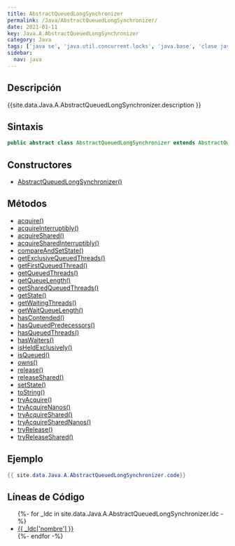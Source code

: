 ```yaml
---
title: AbstractQueuedLongSynchronizer
permalink: /Java/AbstractQueuedLongSynchronizer/
date: 2021-01-11
key: Java.A.AbstractQueuedLongSynchronizer
category: Java
tags: ['java se', 'java.util.concurrent.locks', 'java.base', 'clase java', 'Java 1.6']
sidebar: 
  nav: java
---
```


## Descripción
{{site.data.Java.A.AbstractQueuedLongSynchronizer.description }}

## Sintaxis
~~~java
public abstract class AbstractQueuedLongSynchronizer extends AbstractOwnableSynchronizer implements Serializable
~~~

## Constructores
* [AbstractQueuedLongSynchronizer()](/Java/AbstractQueuedLongSynchronizer/AbstractQueuedLongSynchronizer/)

## Métodos
* [acquire()](/Java/AbstractQueuedLongSynchronizer/acquire)
* [acquireInterruptibly()](/Java/AbstractQueuedLongSynchronizer/acquireInterruptibly)
* [acquireShared()](/Java/AbstractQueuedLongSynchronizer/acquireShared)
* [acquireSharedInterruptibly()](/Java/AbstractQueuedLongSynchronizer/acquireSharedInterruptibly)
* [compareAndSetState()](/Java/AbstractQueuedLongSynchronizer/compareAndSetState)
* [getExclusiveQueuedThreads()](/Java/AbstractQueuedLongSynchronizer/getExclusiveQueuedThreads)
* [getFirstQueuedThread()](/Java/AbstractQueuedLongSynchronizer/getFirstQueuedThread)
* [getQueuedThreads()](/Java/AbstractQueuedLongSynchronizer/getQueuedThreads)
* [getQueueLength()](/Java/AbstractQueuedLongSynchronizer/getQueueLength)
* [getSharedQueuedThreads()](/Java/AbstractQueuedLongSynchronizer/getSharedQueuedThreads)
* [getState()](/Java/AbstractQueuedLongSynchronizer/getState)
* [getWaitingThreads()](/Java/AbstractQueuedLongSynchronizer/getWaitingThreads)
* [getWaitQueueLength()](/Java/AbstractQueuedLongSynchronizer/getWaitQueueLength)
* [hasContended()](/Java/AbstractQueuedLongSynchronizer/hasContended)
* [hasQueuedPredecessors()](/Java/AbstractQueuedLongSynchronizer/hasQueuedPredecessors)
* [hasQueuedThreads()](/Java/AbstractQueuedLongSynchronizer/hasQueuedThreads)
* [hasWaiters()](/Java/AbstractQueuedLongSynchronizer/hasWaiters)
* [isHeldExclusively()](/Java/AbstractQueuedLongSynchronizer/isHeldExclusively)
* [isQueued()](/Java/AbstractQueuedLongSynchronizer/isQueued)
* [owns()](/Java/AbstractQueuedLongSynchronizer/owns)
* [release()](/Java/AbstractQueuedLongSynchronizer/release)
* [releaseShared()](/Java/AbstractQueuedLongSynchronizer/releaseShared)
* [setState()](/Java/AbstractQueuedLongSynchronizer/setState)
* [toString()](/Java/AbstractQueuedLongSynchronizer/toString)
* [tryAcquire()](/Java/AbstractQueuedLongSynchronizer/tryAcquire)
* [tryAcquireNanos()](/Java/AbstractQueuedLongSynchronizer/tryAcquireNanos)
* [tryAcquireShared()](/Java/AbstractQueuedLongSynchronizer/tryAcquireShared)
* [tryAcquireSharedNanos()](/Java/AbstractQueuedLongSynchronizer/tryAcquireSharedNanos)
* [tryRelease()](/Java/AbstractQueuedLongSynchronizer/tryRelease)
* [tryReleaseShared()](/Java/AbstractQueuedLongSynchronizer/tryReleaseShared)

## Ejemplo
~~~java
{{ site.data.Java.A.AbstractQueuedLongSynchronizer.code}}
~~~

## Líneas de Código
<ul>
{%- for _ldc in site.data.Java.A.AbstractQueuedLongSynchronizer.ldc -%}
   <li>
       <a href="{{_ldc['url'] }}">{{ _ldc['nombre'] }}</a>
   </li>
{%- endfor -%}
</ul>
